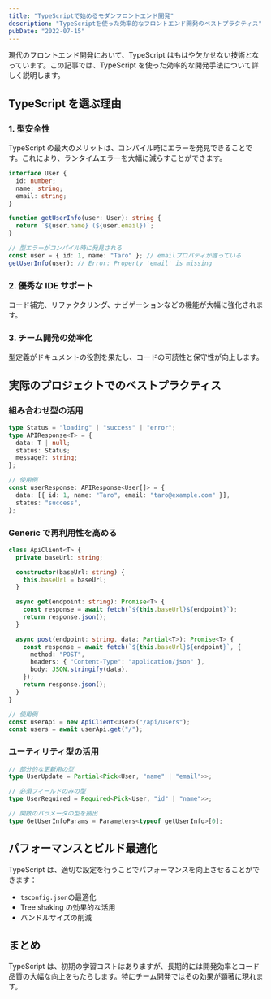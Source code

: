 ```yaml
---
title: "TypeScriptで始めるモダンフロントエンド開発"
description: "TypeScriptを使った効率的なフロントエンド開発のベストプラクティス"
pubDate: "2022-07-15"
---
```


現代のフロントエンド開発において、TypeScript はもはや欠かせない技術となっています。この記事では、TypeScript を使った効率的な開発手法について詳しく説明します。

## TypeScript を選ぶ理由

### 1. 型安全性

TypeScript の最大のメリットは、コンパイル時にエラーを発見できることです。これにより、ランタイムエラーを大幅に減らすことができます。

```typescript
interface User {
  id: number;
  name: string;
  email: string;
}

function getUserInfo(user: User): string {
  return `${user.name} (${user.email})`;
}

// 型エラーがコンパイル時に発見される
const user = { id: 1, name: "Taro" }; // emailプロパティが缠っている
getUserInfo(user); // Error: Property 'email' is missing
```

### 2. 優秀な IDE サポート

コード補完、リファクタリング、ナビゲーションなどの機能が大幅に強化されます。

### 3. チーム開発の効率化

型定義がドキュメントの役割を果たし、コードの可読性と保守性が向上します。

## 実际のプロジェクトでのベストプラクティス

### 組み合わせ型の活用

```typescript
type Status = "loading" | "success" | "error";
type APIResponse<T> = {
  data: T | null;
  status: Status;
  message?: string;
};

// 使用例
const userResponse: APIResponse<User[]> = {
  data: [{ id: 1, name: "Taro", email: "taro@example.com" }],
  status: "success",
};
```

### Generic で再利用性を高める

```typescript
class ApiClient<T> {
  private baseUrl: string;

  constructor(baseUrl: string) {
    this.baseUrl = baseUrl;
  }

  async get(endpoint: string): Promise<T> {
    const response = await fetch(`${this.baseUrl}${endpoint}`);
    return response.json();
  }

  async post(endpoint: string, data: Partial<T>): Promise<T> {
    const response = await fetch(`${this.baseUrl}${endpoint}`, {
      method: "POST",
      headers: { "Content-Type": "application/json" },
      body: JSON.stringify(data),
    });
    return response.json();
  }
}

// 使用例
const userApi = new ApiClient<User>("/api/users");
const users = await userApi.get("/");
```

### ユーティリティ型の活用

```typescript
// 部分的な更新用の型
type UserUpdate = Partial<Pick<User, "name" | "email">>;

// 必須フィールドのみの型
type UserRequired = Required<Pick<User, "id" | "name">>;

// 関数のパラメータの型を抽出
type GetUserInfoParams = Parameters<typeof getUserInfo>[0];
```

## パフォーマンスとビルド最適化

TypeScript は、適切な設定を行うことでパフォーマンスを向上させることができます：

- `tsconfig.json`の最適化
- Tree shaking の効果的な活用
- バンドルサイズの削減

## まとめ

TypeScript は、初期の学習コストはありますが、長期的には開発効率とコード品質の大幅な向上をもたらします。特にチーム開発ではその効果が顕著に現れます。
